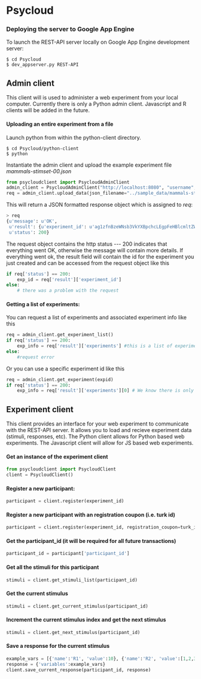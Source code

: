 # Psycloud

### Deploying the server to Google App Engine
To launch the REST-API server locally on Google App Engine development server:

```
$ cd Psycloud
$ dev_appserver.py REST-API
```

## Admin client
This client will is used to administer a web experiment from your local computer.
Currently there is only a Python admin client. Javascript and R clients will be added in the future.

#### Uploading an entire experiment from a file

Launch python from within the python-client directory.
```
$ cd Psycloud/python-client
$ python
```

Instantiate the admin client and upload the example experiment file *mammals-stimset-00.json*
```python
from psycloudclient import PsycloudAdminClient
admin_client = PsycloudAdminClient("http://localhost:8080", "username", "password")
req = admin_client.upload_data(json_filename="../sample_data/mammals-stimset-01.json")
```

This will return a JSON formatted response object which is assigned to *req*:
```python
> req
{u'message': u'OK',
 u'result': {u'experiment_id': u'ag1zfnBzeWNsb3VkYXBpchcLEgpFeHBlcmltZW50GICAgICA8ogKDA'},
 u'status': 200}
```
The request object contains the http status --- 200 indicates that everything went OK, otherwise the message will contain more details. If everything went ok, the result field will contain the id for the experiment you just created and can be accessed from the request object like this
```python
if req['status'] == 200:
	exp_id = req['result']['experiment_id']
else:
	# there was a problem with the request
```

#### Getting a list of experiments:
You can request a list of experiments and associated experiment info like this
```python
req = admin_client.get_experiment_list()
if req['status'] == 200:
	exp_info = req['result']['experiments'] #this is a list of experiments
else:
	#request error
```
Or you can use a specific experiment id like this
```python
req = admin_client.get_experiment(expid)
if req['status'] == 200:
	exp_info = req['result']['experiments'][0] # We know there is only one item in the experiment list, so we just grab it at index 0
```

## Experiment client
This client provides an interface for your web experiment to communicate with the REST-API server. It allows you to load and recieve experiment data (stimuli, responses, etc). The Python client allows for Python based web experiments. The Javascript client will allow for JS based web experiments.

#### Get an instance of the experiment client
```python
from psycloudclient import PsycloudClient
client = PsycloudClient()
```

#### Register a new participant:
```python
participant = client.register(experiment_id)
```
#### Register a new participant with an registration coupon (i.e. turk id)
```python
participant = client.register(experiment_id, registration_coupon=turk_id)
```
#### Get the participant_id (it will be required for all future transactions)
```python
participant_id = participant['participant_id']
```
#### Get all the stimuli for this participant
```python
stimuli = client.get_stimuli_list(participant_id)
```
#### Get the current stimulus
```python
stimuli = client.get_current_stimulus(participant_id)
```
#### Increment the current stimulus index and get the next stimulus
```python
stimuli = client.get_next_stimulus(participant_id)
```
#### Save a response for the current stimulus
```python
example_vars = [{'name':'R1', 'value':10}, {'name':'R2', 'value':[1,2,3,4]}]
response = {'variables':example_vars}
client.save_current_response(participant_id, response)
```



